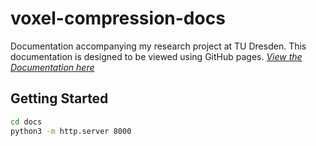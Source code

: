 # voxel-compression-docs

Documentation accompanying my research project at TU Dresden.
This documentation is designed to be viewed using GitHub pages.
*[View the Documentation here](https://eisenwave.github.io/voxel-compression-docs/)*

## Getting Started
```sh
cd docs
python3 -m http.server 8000
```
